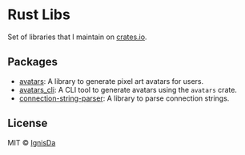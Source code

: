 # Rust Libs

Set of libraries that I maintain on [crates.io](https://crates.io/users/ignisda).

## Packages

- [avatars](crates/avatars): A library to generate pixel art avatars for users.
- [avatars_cli](crates/avatars_cli): A CLI tool to generate avatars using the `avatars`
  crate.
- [connection-string-parser](crates/connection-string-parser): A library to parse
  connection strings.

## License

MIT © [IgnisDa](https://github.com/ignisda)
